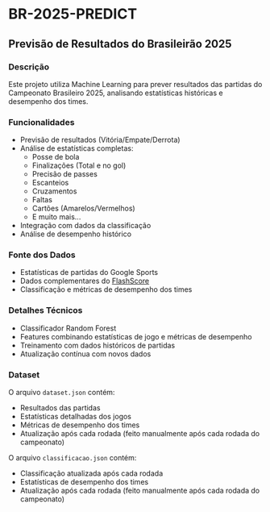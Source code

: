 # BR-2025-PREDICT

## Previsão de Resultados do Brasileirão 2025

### Descrição
Este projeto utiliza Machine Learning para prever resultados das partidas do Campeonato Brasileiro 2025, analisando estatísticas históricas e desempenho dos times.

### Funcionalidades
- Previsão de resultados (Vitória/Empate/Derrota)
- Análise de estatísticas completas:
  - Posse de bola
  - Finalizações (Total e no gol)
  - Precisão de passes
  - Escanteios
  - Cruzamentos
  - Faltas
  - Cartões (Amarelos/Vermelhos)
  - E muito mais...
- Integração com dados da classificação
- Análise de desempenho histórico

### Fonte dos Dados
- Estatísticas de partidas do Google Sports
- Dados complementares do [FlashScore](https://www.flashscore.com.br)
- Classificação e métricas de desempenho dos times

### Detalhes Técnicos
- Classificador Random Forest
- Features combinando estatísticas de jogo e métricas de desempenho
- Treinamento com dados históricos de partidas
- Atualização contínua com novos dados

### Dataset
O arquivo `dataset.json` contém:
- Resultados das partidas
- Estatísticas detalhadas dos jogos
- Métricas de desempenho dos times
- Atualização após cada rodada (feito manualmente após cada rodada do campeonato)

O arquivo `classificacao.json` contém:
- Classificação atualizada após cada rodada
- Estatísticas de desempenho dos times
- Atualização após cada rodada (feito manualmente após cada rodada do campeonato)

